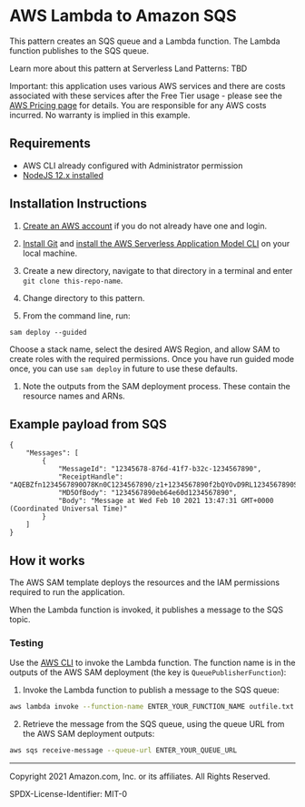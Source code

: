 # AWS Lambda to Amazon SQS

This pattern creates an SQS queue and a Lambda function. The Lambda function publishes to the SQS queue. 

Learn more about this pattern at Serverless Land Patterns: TBD

Important: this application uses various AWS services and there are costs associated with these services after the Free Tier usage - please see the [AWS Pricing page](https://aws.amazon.com/pricing/) for details. You are responsible for any AWS costs incurred. No warranty is implied in this example.

## Requirements

* AWS CLI already configured with Administrator permission
* [NodeJS 12.x installed](https://nodejs.org/en/download/)

## Installation Instructions

1. [Create an AWS account](https://portal.aws.amazon.com/gp/aws/developer/registration/index.html) if you do not already have one and login.

1. [Install Git](https://git-scm.com/book/en/v2/Getting-Started-Installing-Git) and [install the AWS Serverless Application Model CLI](https://docs.aws.amazon.com/serverless-application-model/latest/developerguide/serverless-sam-cli-install.html) on your local machine.

1. Create a new directory, navigate to that directory in a terminal and enter ```git clone this-repo-name```.

1. Change directory to this pattern.

1. From the command line, run:
```
sam deploy --guided
```
Choose a stack name, select the desired AWS Region, and allow SAM to create roles with the required permissions. Once you have run guided mode once, you can use `sam deploy` in future to use these defaults.

1. Note the outputs from the SAM deployment process. These contain the resource names and ARNs.

## Example payload from SQS

```
{                                                                                                                   
    "Messages": [
        {
            "MessageId": "12345678-876d-41f7-b32c-1234567890",
            "ReceiptHandle": "AQEBZfn1234567890O78Kn0C1234567890/z1+1234567890f2bQYOvD9RL1234567890Srr7+XQ/U1234567890j7nL+uaDVnJL1234567890mASoiwI/yQ1234567890gv/h17BW12345678908Pry0JM1234567890DfHE1g1234567890aMisj1234567890M+rC+ZF21234567890QdQpEwrX01234567890Fw6w2+Po0OA1234567890DkKgGuEmebp1234567890w7nNXujzSnzIXj1234567890CqfDOb2D1234567890kCk841+01234567890OaYzXV1234567890C+ruRXj1234567890AR5+vj8+U1234567890SJplJLjd1234567890YWV8o1234567890gJXb12345678901234567890",
            "MD5OfBody": "1234567890eb64e60d1234567890",
            "Body": "Message at Wed Feb 10 2021 13:47:31 GMT+0000 (Coordinated Universal Time)"
        }
    ]
}

```

## How it works

The AWS SAM template deploys the resources and the IAM permissions required to run the application.

When the Lambda function is invoked, it publishes a message to the SQS topic.

### Testing

Use the [AWS CLI](https://aws.amazon.com/cli/) to invoke the Lambda function. The function name is in the outputs of the AWS SAM deployment (the key is `QueuePublisherFunction`):

1. Invoke the Lambda function to publish a message to the SQS queue:

```bash
aws lambda invoke --function-name ENTER_YOUR_FUNCTION_NAME outfile.txt
```
2. Retrieve the message from the SQS queue, using the queue URL from the AWS SAM deployment outputs:
```bash
aws sqs receive-message --queue-url ENTER_YOUR_QUEUE_URL
```

----
Copyright 2021 Amazon.com, Inc. or its affiliates. All Rights Reserved.

SPDX-License-Identifier: MIT-0
